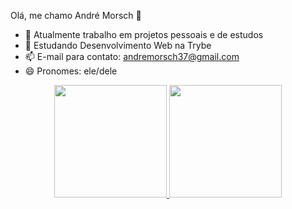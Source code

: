 Olá, me chamo André Morsch 👋


- 🔭 Atualmente trabalho em projetos pessoais e de estudos
- 🌱 Estudando Desenvolvimento Web na Trybe
- 📫 E-mail para contato: andremorsch37@gmail.com
- 😄 Pronomes: ele/dele

<div align="center">
  <a href="https://github.com/andremorsch">
  <img height="180em" src="https://github-readme-stats.vercel.app/api?username=andremorsch&show_icons=true&theme=dark&include_all_commits=true&count_private=true"/>
  <img height="180em" src="https://github-readme-stats.vercel.app/api/top-langs/?username=andremorsch&layout=compact&langs_count=7&theme=dark"/>
</div>